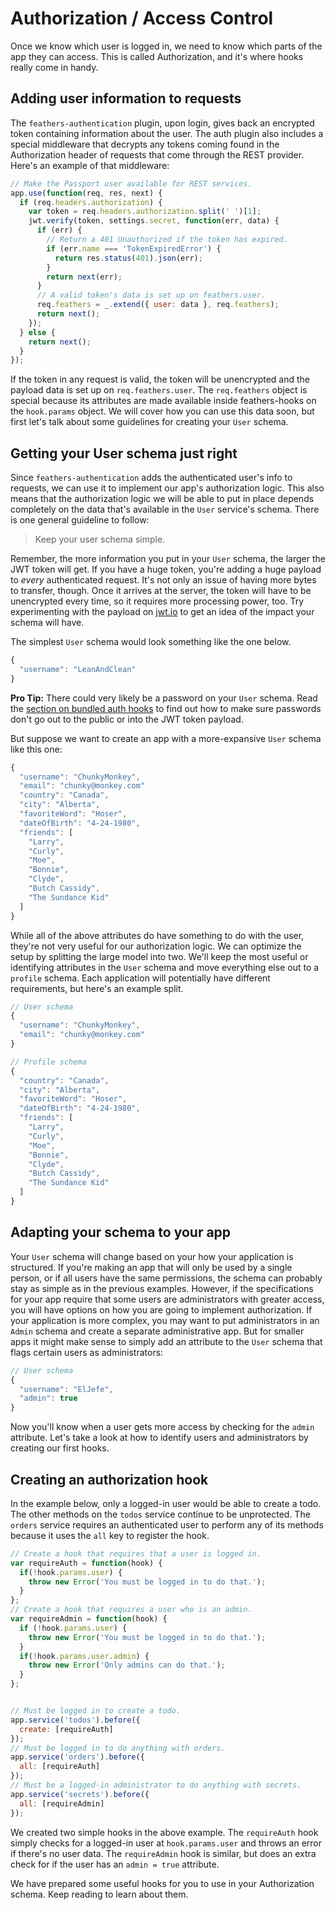 # Authorization / Access Control

Once we know which user is logged in, we need to know which parts of the app they can access. This is called Authorization, and it's where hooks really come in handy.

## Adding user information to requests
The `feathers-authentication` plugin, upon login, gives back an encrypted token containing information about the user.  The auth plugin also includes a special middleware that decrypts any tokens coming found in the Authorization header of requests that come through the REST provider.  Here's an example of that middleware:

```js
// Make the Passport user available for REST services.
app.use(function(req, res, next) {
  if (req.headers.authorization) {
    var token = req.headers.authorization.split(' ')[1];
    jwt.verify(token, settings.secret, function(err, data) {
      if (err) {
        // Return a 401 Unauthorized if the token has expired.
        if (err.name === 'TokenExpiredError') {
          return res.status(401).json(err);
        }
        return next(err);
      }
      // A valid token's data is set up on feathers.user.
      req.feathers = _.extend({ user: data }, req.feathers);
      return next();
    });
  } else {
    return next();
  }
});
```

If the token in any request is valid, the token will be unencrypted and the payload data is set up on `req.feathers.user`.  The `req.feathers` object is special because its attributes are made available inside feathers-hooks on the `hook.params` object. We will cover how you can use this data soon, but first let's talk about some guidelines for creating your `User` schema.

## Getting your User schema just right
Since `feathers-authentication` adds the authenticated user's info to requests, we can use it to implement our app's authorization logic. This also means that the authorization logic we will be able to put in place depends completely on the data that's available in the `User` service's schema. There is one general guideline to follow:

> Keep your user schema simple.

Remember, the more information you put in your `User` schema, the larger the JWT token will get. If you have a huge token, you're adding a huge payload to *every* authenticated request. It's not only an issue of having more bytes to transfer, though. Once it arrives at the server, the token will have to be unencrypted every time, so it requires more processing power, too. Try experimenting with the payload on [jwt.io](http://jwt.io) to get an idea of the impact your schema will have.

The simplest `User` schema would look something like the one below.

```js
{
  "username": "LeanAndClean"
}
```

**Pro Tip:** There could very likely be a password on your `User` schema. Read the [section on bundled auth hooks](bundled-hooks.md) to find out how to make sure passwords don't go out to the public or into the JWT token payload.

But suppose we want to create an app with a more-expansive `User` schema like this one:

```js
{
  "username": "ChunkyMonkey",
  "email": "chunky@monkey.com"
  "country": "Canada",
  "city": "Alberta",
  "favoriteWord": "Hoser",
  "dateOfBirth": "4-24-1980",
  "friends": [
    "Larry",
    "Curly",
    "Moe",
    "Bonnie",
    "Clyde",
    "Butch Cassidy",
    "The Sundance Kid"
  ]
}
```

While all of the above attributes do have something to do with the user, they're not very useful for our authorization logic.  We can optimize the setup by splitting the large model into two.  We'll keep the most useful or identifying attributes in the `User` schema and move everything else out to a `profile` schema. Each application will potentially have different requirements, but here's an example split.

```js
// User schema
{
  "username": "ChunkyMonkey",
  "email": "chunky@monkey.com"
}

// Profile schema
{
  "country": "Canada",
  "city": "Alberta",
  "favoriteWord": "Hoser",
  "dateOfBirth": "4-24-1980",
  "friends": [
    "Larry",
    "Curly",
    "Moe",
    "Bonnie",
    "Clyde",
    "Butch Cassidy",
    "The Sundance Kid"
  ]
}
```

## Adapting your schema to your app

Your `User` schema will change based on your how your application is structured. If you're making an app that will only be used by a single person, or if all users have the same permissions, the schema can probably stay as simple as in the previous examples.  However, if the specifications for your app require that some users are administrators with greater access, you will have options on how you are going to implement authorization.  If your application is more complex, you may want to put administrators in an `Admin` schema and create a separate administrative app.  But for smaller apps it might make sense to simply add an attribute to the `User` schema that flags certain users as administrators:

```js
// User schema
{
  "username": "ElJefe",
  "admin": true
}
```

Now you'll know when a user gets more access by checking for the `admin` attribute. Let's take a look at how to identify users and administrators by creating our first hooks.

## Creating an authorization hook
In the example below, only a logged-in user would be able to create a todo.  The other methods on the `todos` service continue to be unprotected.  The `orders` service requires an authenticated user to perform any of its methods because it uses the `all` key to register the hook.

```js
// Create a hook that requires that a user is logged in.
var requireAuth = function(hook) {
  if(!hook.params.user) {
    throw new Error('You must be logged in to do that.');
  }
};
// Create a hook that requires a user who is an admin.
var requireAdmin = function(hook) {
  if (!hook.params.user) {
    throw new Error('You must be logged in to do that.');
  }
  if(!hook.params.user.admin) {
    throw new Error('Only admins can do that.');
  }
};


// Must be logged in to create a todo.
app.service('todos').before({
  create: [requireAuth]
});
// Must be logged in to do anything with orders.
app.service('orders').before({
  all: [requireAuth]
});
// Must be a logged-in administrator to do anything with secrets.
app.service('secrets').before({
  all: [requireAdmin]
});
```

We created two simple hooks in the above example. The `requireAuth` hook simply checks for a logged-in user at `hook.params.user` and throws an error if there's no user data.  The `requireAdmin` hook is similar, but does an extra check for if the user has an `admin = true` attribute.

We have prepared some useful hooks for you to use in your Authorization schema.  Keep reading to learn about them.
